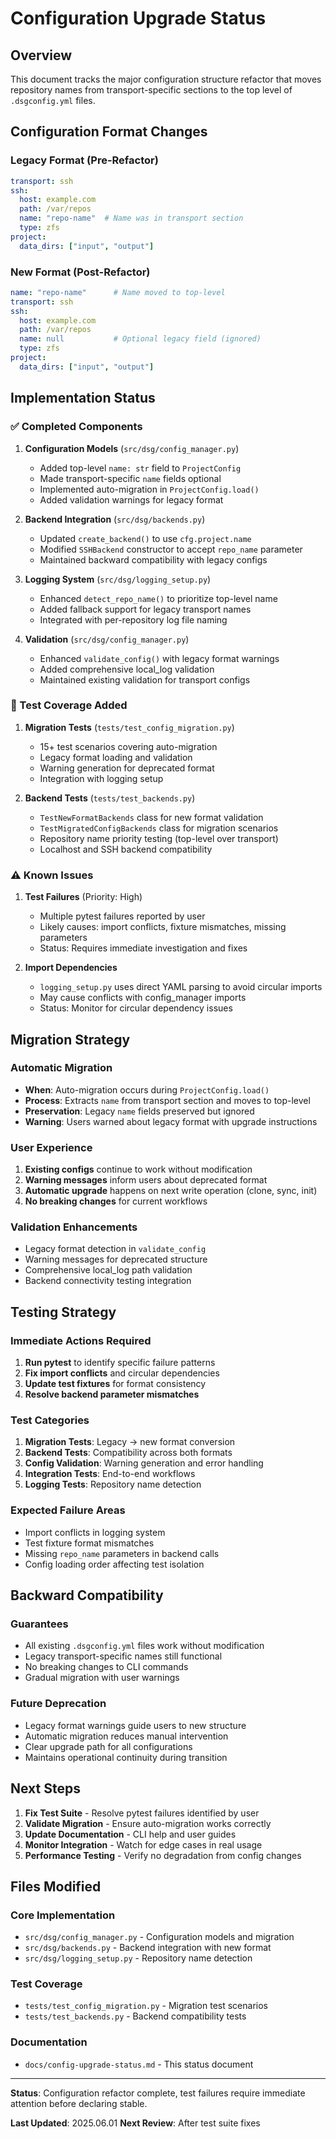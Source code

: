 <!--
Author: PB & Claude
Maintainer: PB
Original date: 2025.06.01
License: (c) HRDAG, 2025, GPL-2 or newer

------
docs/config-upgrade-status.md
-->

# Configuration Upgrade Status

## Overview

This document tracks the major configuration structure refactor that moves repository names from transport-specific sections to the top level of `.dsgconfig.yml` files.

## Configuration Format Changes

### Legacy Format (Pre-Refactor)
```yaml
transport: ssh
ssh:
  host: example.com
  path: /var/repos
  name: "repo-name"  # Name was in transport section
  type: zfs
project:
  data_dirs: ["input", "output"]
```

### New Format (Post-Refactor)
```yaml
name: "repo-name"      # Name moved to top-level
transport: ssh
ssh:
  host: example.com
  path: /var/repos
  name: null           # Optional legacy field (ignored)
  type: zfs
project:
  data_dirs: ["input", "output"]
```

## Implementation Status

### ✅ Completed Components

1. **Configuration Models** (`src/dsg/config_manager.py`)
   - Added top-level `name: str` field to `ProjectConfig`
   - Made transport-specific `name` fields optional
   - Implemented auto-migration in `ProjectConfig.load()`
   - Added validation warnings for legacy format

2. **Backend Integration** (`src/dsg/backends.py`)
   - Updated `create_backend()` to use `cfg.project.name`
   - Modified `SSHBackend` constructor to accept `repo_name` parameter
   - Maintained backward compatibility with legacy configs

3. **Logging System** (`src/dsg/logging_setup.py`)
   - Enhanced `detect_repo_name()` to prioritize top-level name
   - Added fallback support for legacy transport names
   - Integrated with per-repository log file naming

4. **Validation** (`src/dsg/config_manager.py`)
   - Enhanced `validate_config()` with legacy format warnings
   - Added comprehensive local_log validation
   - Maintained existing validation for transport configs

### 🧪 Test Coverage Added

1. **Migration Tests** (`tests/test_config_migration.py`)
   - 15+ test scenarios covering auto-migration
   - Legacy format loading and validation
   - Warning generation for deprecated format
   - Integration with logging setup

2. **Backend Tests** (`tests/test_backends.py`)
   - `TestNewFormatBackends` class for new format validation
   - `TestMigratedConfigBackends` class for migration scenarios
   - Repository name priority testing (top-level over transport)
   - Localhost and SSH backend compatibility

### ⚠️ Known Issues

1. **Test Failures** (Priority: High)
   - Multiple pytest failures reported by user
   - Likely causes: import conflicts, fixture mismatches, missing parameters
   - Status: Requires immediate investigation and fixes

2. **Import Dependencies**
   - `logging_setup.py` uses direct YAML parsing to avoid circular imports
   - May cause conflicts with config_manager imports
   - Status: Monitor for circular dependency issues

## Migration Strategy

### Automatic Migration
- **When**: Auto-migration occurs during `ProjectConfig.load()`
- **Process**: Extracts `name` from transport section and moves to top-level
- **Preservation**: Legacy `name` fields preserved but ignored
- **Warning**: Users warned about legacy format with upgrade instructions

### User Experience
1. **Existing configs** continue to work without modification
2. **Warning messages** inform users about deprecated format
3. **Automatic upgrade** happens on next write operation (clone, sync, init)
4. **No breaking changes** for current workflows

### Validation Enhancements
- Legacy format detection in `validate_config`
- Warning messages for deprecated structure
- Comprehensive local_log path validation
- Backend connectivity testing integration

## Testing Strategy

### Immediate Actions Required
1. **Run pytest** to identify specific failure patterns
2. **Fix import conflicts** and circular dependencies
3. **Update test fixtures** for format consistency
4. **Resolve backend parameter mismatches**

### Test Categories
1. **Migration Tests**: Legacy → new format conversion
2. **Backend Tests**: Compatibility across both formats
3. **Config Validation**: Warning generation and error handling
4. **Integration Tests**: End-to-end workflows
5. **Logging Tests**: Repository name detection

### Expected Failure Areas
- Import conflicts in logging system
- Test fixture format mismatches
- Missing `repo_name` parameters in backend calls
- Config loading order affecting test isolation

## Backward Compatibility

### Guarantees
- All existing `.dsgconfig.yml` files work without modification
- Legacy transport-specific names still functional
- No breaking changes to CLI commands
- Gradual migration with user warnings

### Future Deprecation
- Legacy format warnings guide users to new structure
- Automatic migration reduces manual intervention
- Clear upgrade path for all configurations
- Maintains operational continuity during transition

## Next Steps

1. **Fix Test Suite** - Resolve pytest failures identified by user
2. **Validate Migration** - Ensure auto-migration works correctly
3. **Update Documentation** - CLI help and user guides
4. **Monitor Integration** - Watch for edge cases in real usage
5. **Performance Testing** - Verify no degradation from config changes

## Files Modified

### Core Implementation
- `src/dsg/config_manager.py` - Configuration models and migration
- `src/dsg/backends.py` - Backend integration with new format
- `src/dsg/logging_setup.py` - Repository name detection

### Test Coverage
- `tests/test_config_migration.py` - Migration test scenarios
- `tests/test_backends.py` - Backend compatibility tests

### Documentation
- `docs/config-upgrade-status.md` - This status document

---

**Status**: Configuration refactor complete, test failures require immediate attention before declaring stable.

**Last Updated**: 2025.06.01
**Next Review**: After test suite fixes